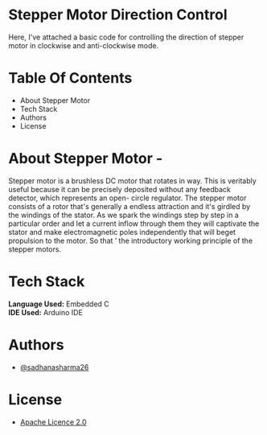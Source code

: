 # Stepper Motor Direction Control
Here, I've attached a basic code for controlling the direction of stepper motor in clockwise and anti-clockwise mode.

# Table Of Contents
* About Stepper Motor
* Tech Stack
* Authors
* License

# About Stepper Motor - 
Stepper motor is a brushless DC motor that rotates in way. This is veritably useful because it can be precisely deposited without any feedback detector, which represents an open- circle regulator. The stepper motor consists of a rotor that's generally a endless attraction and it's girdled by the windings of the stator. As we spark the windings step by step in a particular order and let a current inflow through them they will captivate the stator and make electromagnetic poles independently that will beget propulsion to the motor. So that ’ the introductory working principle of the stepper motors. 

# Tech Stack
**Language Used:** Embedded C <br/>
**IDE Used:** Arduino IDE

# Authors
* [@sadhanasharma26](https://github.com/sadhanasharma26)

# License
* [Apache Licence 2.0]()
